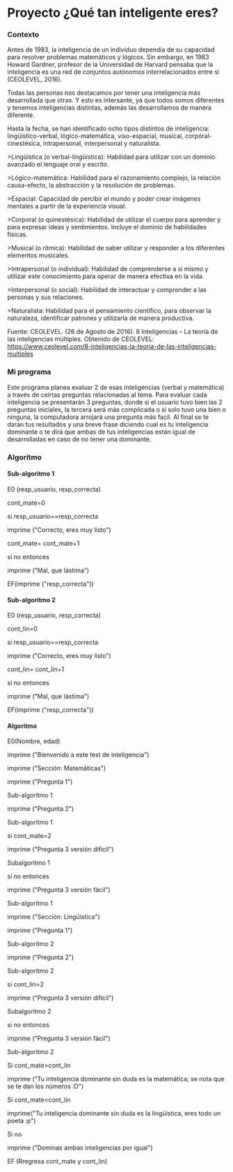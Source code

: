 # Proyecto ¿Qué tan inteligente eres?

### Contexto

Antes de 1983, la inteligencia de un individuo dependía de su capacidad para resolver problemas matemáticos y lógicos. Sin embargo, en 1983 Howard Gardner, profesor de la Universidad de Harvard pensaba que la inteligencia es una red de conjuntos autónomos interrelacionados entre si (CEOLEVEL, 2016).

Todas las personas nos destacamos por tener una inteligencia más desarrollada que otras. Y esto es intersante, ya que todos somos diferentes y tenemos inteligencias distintas, además las desarrollamos de manera diferente. 

Hasta la fecha, se han identificado ocho tipos distintos de inteligencia: lingüístico-verbal, lógico-matemática, viso-espacial, musical, corpóral-cinestésica, intrapersonal, interpersonal y naturalista.

<p>>Lingüística (o verbal-lingüística): Habilidad para utilizar con un dominio avanzado el lenguaje oral y escrito.</p>
<p>>Lógico-matemática: Habilidad para el razonamiento complejo, la relación causa-efecto, la abstracción y la resolución de problemas.</p>
<p>>Espacial: Capacidad de percibir el mundo y poder crear imágenes mentales a partir de la experiencia visual. </p>
<p>>Corporal (o quinestésica): Habilidad de utilizar el cuerpo para aprender y para expresar ideas y sentimientos. Incluye el dominio de habilidades físicas.</p>
<p>>Musical (o rítmica): Habilidad de saber utilizar y responder a los diferentes elementos musicales.</p>
<p>>Intrapersonal (o individual): Habilidad de comprenderse a sí mismo y utilizar este conocimiento para operar de manera efectiva en la vida.</p>
<p>>Interpersonal (o social): Habilidad de interactuar y comprender a las personas y sus relaciones.</p>
<p>>Naturalista: Habilidad para el pensamiento científico, para observar la naturaleza, identificar patrones y utilizarla de manera productiva.</p>

Fuente: 
CEOLEVEL. (26 de Agosto de 2016). 8 Inteligencias – La teoría de las inteligencias múltiples. Obtenido de CEOLEVEL: https://www.ceolevel.com/8-inteligencias-la-teoria-de-las-inteligencias-multiples

### Mi programa

Este programa planea evaluar 2 de esas inteligencias (verbal y matemática) a través de ceirtas preguntas relacionadas al tema. Para evaluar cada inteligencia se presentarán 3 preguntas, donde si el usuario tuvo bien las 2 preguntas iniciales, la tercera será más complicada o si solo tuvo una bien o ninguna, la computadora arrojará una pregunta más facil. Al final se te darán tus resultados y una breve frase diciendo cual es tu inteligencia dominante o te dirá que ambas de tus inteligencias están igual de desarrolladas en caso de no tener una dominante.


### Algoritmo

#### Sub-algoritmo 1
E0 (resp_usuario, resp_correcta)

cont_mate=0

si resp_usuario==resp_correcta

  imprime ("Correcto, eres muy listo")
  
  cont_mate= cont_mate+1
  
si no entonces

 imprime ("Mal, que lástima")
 
  EF(imprime ("resp_correcta"))
  
  
#### Sub-algoritmo 2
E0 (resp_usuario, resp_correcta)

cont_lin=0

si resp_usuario==resp_correcta

  imprime ("Correcto, eres muy listo")
  
  cont_lin= cont_lin+1
  
si no entonces

  imprime ("Mal, que lástima")
  
  EF(imprime ("resp_correcta"))

  
#### Algoritmo

E0(Nombre, edad)


imprime ("Bienvenido a este test de inteligencia")

imprime ("Sección: Matemáticas")

imprime ("Pregunta 1")

Sub-algoritmo 1

imprime ("Pregunta 2")

Sub-algoritmo 1

si cont_mate=2

  imprime ("Pregunta 3 versión difícil")
  
  Subalgoritmo 1
  
si no entonces

  imprime ("Pregunta 3 versión fácil")
  
  Sub-algoritmo 1
  
imprime ("Sección: Lingüística")

imprime ("Pregunta 1")

Sub-algoritmo 2

imprime ("Pregunta 2")

Sub-algoritmo 2

si cont_lin=2

  imprime ("Pregunta 3 versión difícil")
  
  Subalgoritmo 2
  
si no entonces

  imprime ("Pregunta 3 versión fácil")
  
  Sub-algoritmo 2
  

Si cont_mate>cont_lin

  imprime ("Tu inteligencia dominante sin duda es la matemática, se nota que se te dan los números :D")
  
Si cont_mate<cont_lin

  imprime("Tu inteligencia dominante sin duda es la lingüística, eres todo un poeta :p")
 
Si no

imprime ("Dominas ambas inteligencias por igual")


EF (Rregresa cont_mate y cont_lin)
  











